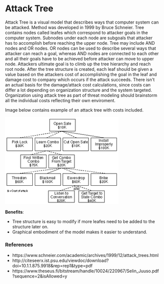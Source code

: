 # Attack Tree

Attack Tree is a visual model that describes ways that computer system can be attacked. Method was developed in 1999 by Bruce Schneier. Tree contains nodes called leafes which correspond to attacker goals in the computer system. Subnodes under each node are subgoals that attacker has to accomplish before reaching the upper node. Tree may include AND nodes and OR nodes. OR nodes can be used to describe several ways that attacker can reach a goal, whereas AND nodes are connected to each other and all their goals have to be achieved before attacker can move to upper node. Attackers ultimate goal is to climb up the tree hierarchy and reach root node. After the tree structure is created, each leaf should be given a value based on the attackers cost of accomplishing the goal in the leaf and damage cost to company which occurs if the attack succeeds. There isn't an actual basis for the damage/attack cost calculations, since costs can differ a lot depending on organization structure and the system targeted. Organization using attack tree as part of threat modeling should brainstorm all the individual costs reflecting their own enviroment.

Image below contains example of an attack tree with costs included.

![Attack tree with costs for leafs](https://github.com/JYVSECTEC/PHR-model/blob/master/Hypotheses/Threat%20Modeling/Methodologies/Attack%20Tree/attack.gif?raw=true)


**Benefits**:

<ul>
    <li>Tree structure is easy to modify if more leafes need to be added to the structure later on.</li>
    <li>Graphical embodiment of the model makes it easier to understand.</li>
</ul>

### References

<ul>
    <li>https://www.schneier.com/academic/archives/1999/12/attack_trees.html</li>
    <li>http://citeseerx.ist.psu.edu/viewdoc/download?doi=10.1.1.875.9918&rep=rep1&type=pdf</li>
    <li>https://www.theseus.fi/bitstream/handle/10024/220967/Selin_Juuso.pdf?sequence=2&isAllowed=y</li>
</ul>
